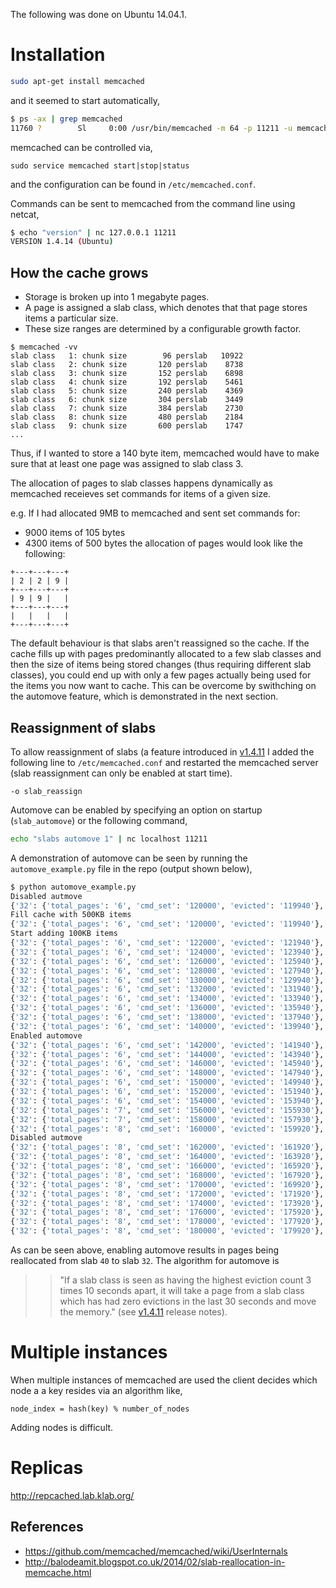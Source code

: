 The following was done on Ubuntu 14.04.1.

# Installation

```bash
sudo apt-get install memcached
```

and it seemed to start automatically,

```bash
$ ps -ax | grep memcached
11760 ?        Sl     0:00 /usr/bin/memcached -m 64 -p 11211 -u memcache -l 127.0.0.1
```

memcached can be controlled via,

```
sudo service memcached start|stop|status
```

and the configuration can be found in `/etc/memcached.conf`.

Commands can be sent to memcached from the command line using netcat,

```bash
$ echo "version" | nc 127.0.0.1 11211
VERSION 1.4.14 (Ubuntu)
```

## How the cache grows

* Storage is broken up into 1 megabyte pages.
* A page is assigned a slab class, which denotes that that page stores items a
  particular size.
* These size ranges are determined by a configurable growth factor.

```
$ memcached -vv
slab class   1: chunk size        96 perslab   10922
slab class   2: chunk size       120 perslab    8738
slab class   3: chunk size       152 perslab    6898
slab class   4: chunk size       192 perslab    5461
slab class   5: chunk size       240 perslab    4369
slab class   6: chunk size       304 perslab    3449
slab class   7: chunk size       384 perslab    2730
slab class   8: chunk size       480 perslab    2184
slab class   9: chunk size       600 perslab    1747
...
```

Thus, if I wanted to store a 140 byte item, memcached would have to make sure
that at least one page was assigned to slab class 3.

The allocation of pages to slab classes happens dynamically as memcached
receieves set commands for items of a given size.

e.g. If I had allocated 9MB to memcached and sent set commands for:
* 9000 items of 105 bytes
* 4300 items of 500 bytes
the allocation of pages would look like the following:

```
+---+---+---+
| 2 | 2 | 9 |
+---+---+---+
| 9 | 9 |   |
+---+---+---+
|   |   |   |
+---+---+---+
```

The default behaviour is that slabs aren't reassigned so the cache.  If
the cache fills up with pages predominantly allocated to a few slab classes
and then the size of items being stored changes (thus requiring different
slab classes), you could end up with only a few pages actually being used
for the items you now want to cache.  This can be overcome by swithching
on the automove feature, which is demonstrated in the next section.

## Reassignment of slabs

To allow reassignment of slabs (a feature introduced in [v1.4.11](https://github.com/memcached/memcached/wiki/ReleaseNotes1411)
I added the following line to `/etc/memcached.conf` and restarted the
memcached server (slab reassignment can only be enabled at start time).

```
-o slab_reassign
```

Automove can be enabled by specifying an option on startup (`slab_automove`)
or the following command,

```bash
echo "slabs automove 1" | nc localhost 11211
```

A demonstration of automove can be seen by running the `automove_example.py`
file in the repo (output shown below),

```bash
$ python automove_example.py 
Disabled autmove
{'32': {'total_pages': '6', 'cmd_set': '120000', 'evicted': '119940'}, '40': {'total_pages': '59', 'cmd_set': '300', 'evicted': '236'}}
Fill cache with 500KB items
{'32': {'total_pages': '6', 'cmd_set': '120000', 'evicted': '119940'}, '40': {'total_pages': '59', 'cmd_set': '450', 'evicted': '386'}}
Start adding 100KB items
{'32': {'total_pages': '6', 'cmd_set': '122000', 'evicted': '121940'}, '40': {'total_pages': '59', 'cmd_set': '450', 'evicted': '386'}}
{'32': {'total_pages': '6', 'cmd_set': '124000', 'evicted': '123940'}, '40': {'total_pages': '59', 'cmd_set': '450', 'evicted': '386'}}
{'32': {'total_pages': '6', 'cmd_set': '126000', 'evicted': '125940'}, '40': {'total_pages': '59', 'cmd_set': '450', 'evicted': '386'}}
{'32': {'total_pages': '6', 'cmd_set': '128000', 'evicted': '127940'}, '40': {'total_pages': '59', 'cmd_set': '450', 'evicted': '386'}}
{'32': {'total_pages': '6', 'cmd_set': '130000', 'evicted': '129940'}, '40': {'total_pages': '59', 'cmd_set': '450', 'evicted': '386'}}
{'32': {'total_pages': '6', 'cmd_set': '132000', 'evicted': '131940'}, '40': {'total_pages': '59', 'cmd_set': '450', 'evicted': '386'}}
{'32': {'total_pages': '6', 'cmd_set': '134000', 'evicted': '133940'}, '40': {'total_pages': '59', 'cmd_set': '450', 'evicted': '386'}}
{'32': {'total_pages': '6', 'cmd_set': '136000', 'evicted': '135940'}, '40': {'total_pages': '59', 'cmd_set': '450', 'evicted': '386'}}
{'32': {'total_pages': '6', 'cmd_set': '138000', 'evicted': '137940'}, '40': {'total_pages': '59', 'cmd_set': '450', 'evicted': '386'}}
{'32': {'total_pages': '6', 'cmd_set': '140000', 'evicted': '139940'}, '40': {'total_pages': '59', 'cmd_set': '450', 'evicted': '386'}}
Enabled automove
{'32': {'total_pages': '6', 'cmd_set': '142000', 'evicted': '141940'}, '40': {'total_pages': '59', 'cmd_set': '450', 'evicted': '386'}}
{'32': {'total_pages': '6', 'cmd_set': '144000', 'evicted': '143940'}, '40': {'total_pages': '59', 'cmd_set': '450', 'evicted': '386'}}
{'32': {'total_pages': '6', 'cmd_set': '146000', 'evicted': '145940'}, '40': {'total_pages': '59', 'cmd_set': '450', 'evicted': '386'}}
{'32': {'total_pages': '6', 'cmd_set': '148000', 'evicted': '147940'}, '40': {'total_pages': '59', 'cmd_set': '450', 'evicted': '386'}}
{'32': {'total_pages': '6', 'cmd_set': '150000', 'evicted': '149940'}, '40': {'total_pages': '59', 'cmd_set': '450', 'evicted': '386'}}
{'32': {'total_pages': '6', 'cmd_set': '152000', 'evicted': '151940'}, '40': {'total_pages': '59', 'cmd_set': '450', 'evicted': '386'}}
{'32': {'total_pages': '6', 'cmd_set': '154000', 'evicted': '153940'}, '40': {'total_pages': '59', 'cmd_set': '450', 'evicted': '386'}}
{'32': {'total_pages': '7', 'cmd_set': '156000', 'evicted': '155930'}, '40': {'total_pages': '58', 'cmd_set': '450', 'evicted': '386'}}
{'32': {'total_pages': '7', 'cmd_set': '158000', 'evicted': '157930'}, '40': {'total_pages': '58', 'cmd_set': '450', 'evicted': '386'}}
{'32': {'total_pages': '8', 'cmd_set': '160000', 'evicted': '159920'}, '40': {'total_pages': '57', 'cmd_set': '450', 'evicted': '386'}}
Disabled autmove
{'32': {'total_pages': '8', 'cmd_set': '162000', 'evicted': '161920'}, '40': {'total_pages': '57', 'cmd_set': '450', 'evicted': '386'}}
{'32': {'total_pages': '8', 'cmd_set': '164000', 'evicted': '163920'}, '40': {'total_pages': '57', 'cmd_set': '450', 'evicted': '386'}}
{'32': {'total_pages': '8', 'cmd_set': '166000', 'evicted': '165920'}, '40': {'total_pages': '57', 'cmd_set': '450', 'evicted': '386'}}
{'32': {'total_pages': '8', 'cmd_set': '168000', 'evicted': '167920'}, '40': {'total_pages': '57', 'cmd_set': '450', 'evicted': '386'}}
{'32': {'total_pages': '8', 'cmd_set': '170000', 'evicted': '169920'}, '40': {'total_pages': '57', 'cmd_set': '450', 'evicted': '386'}}
{'32': {'total_pages': '8', 'cmd_set': '172000', 'evicted': '171920'}, '40': {'total_pages': '57', 'cmd_set': '450', 'evicted': '386'}}
{'32': {'total_pages': '8', 'cmd_set': '174000', 'evicted': '173920'}, '40': {'total_pages': '57', 'cmd_set': '450', 'evicted': '386'}}
{'32': {'total_pages': '8', 'cmd_set': '176000', 'evicted': '175920'}, '40': {'total_pages': '57', 'cmd_set': '450', 'evicted': '386'}}
{'32': {'total_pages': '8', 'cmd_set': '178000', 'evicted': '177920'}, '40': {'total_pages': '57', 'cmd_set': '450', 'evicted': '386'}}
{'32': {'total_pages': '8', 'cmd_set': '180000', 'evicted': '179920'}, '40': {'total_pages': '57', 'cmd_set': '450', 'evicted': '386'}}
```
As can be seen above, enabling automove results in pages being reallocated from slab `40` to slab `32`.  The algorithm for automove is
> > "If a slab class is seen as having the highest eviction count 3 times 10 seconds apart, it will take a page from a slab class which has had zero evictions in the last 30 seconds and move the memory."
(see [v1.4.11](https://github.com/memcached/memcached/wiki/ReleaseNotes1411) release notes).

# Multiple instances

When multiple instances of memcached are used the client decides which node a
a key resides via an algorithm like,

```
node_index = hash(key) % number_of_nodes
```

Adding nodes is difficult.

# Replicas

http://repcached.lab.klab.org/


## References
* https://github.com/memcached/memcached/wiki/UserInternals
* http://balodeamit.blogspot.co.uk/2014/02/slab-reallocation-in-memcache.html
